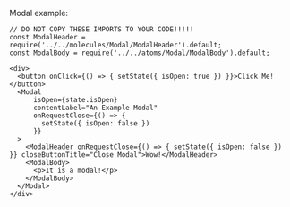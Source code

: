Modal example:

    // DO NOT COPY THESE IMPORTS TO YOUR CODE!!!!!
    const ModalHeader = require('../../molecules/Modal/ModalHeader').default;
    const ModalBody = require('../../atoms/Modal/ModalBody').default;
    
    <div>
      <button onClick={() => { setState({ isOpen: true }) }}>Click Me!</button>
      <Modal
          isOpen={state.isOpen}
          contentLabel="An Example Modal"
          onRequestClose={() => {
            setState({ isOpen: false })
          }}
      >
        <ModalHeader onRequestClose={() => { setState({ isOpen: false }) }} closeButtonTitle="Close Modal">Wow!</ModalHeader>
        <ModalBody>
          <p>It is a modal!</p>
        </ModalBody>
      </Modal>
    </div>
